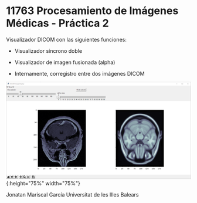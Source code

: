 # 11763 Procesamiento de Imágenes Médicas - Práctica 2 

Visualizador DICOM con las siguientes funciones: 

- Visualizador síncrono doble

- Visualizador de imagen fusionada (alpha)

- Internamente, corregistro entre dos imágenes DICOM

![view1](/imgs/view1.png){:height="75%" width="75%"}

Jonatan Mariscal García
Universitat de les Illes Balears
